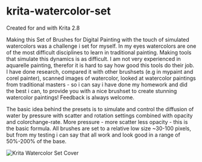 krita-watercolor-set
====================

Created for and with Krita 2.8

Making this Set of Brushes for Digital Painting with the touch of simulated watercolors was a challenge i set for myself. In my eyes watercolors are one of the most difficult disciplines to learn in traditional painting. Making tools that simulate this dynamics is as difficult. I am not very experienced in aquarelle painting, therefor it is hard to say how good this tools do their job. I have done research, compared it with other brushsets (e.g in mypaint and corel painter), scanned images of watercolor, looked at watercolor paintings  from traditional masters - so i can say i have done my homework and did the best i can, to provide you with a nice brushset to create stunning watercolor paintings! Feedback is always welcome.

The basic idea behind the presets is to simulate and control the diffusion of water by pressure with scatter and rotation settings combined with opacity and colorchange-rate. More pressure - more scatter less opacity - this is the basic formula. All brushes are set to a relative low size ~30-100 pixels, but from my testing i can say that all work and look good in a range of 50%-200% of the base.

![Krita Watercolor Set Cover](https://github.com/vascoalexander/krita-watercolor-set/blob/master/Cover.jpeg?raw=true 'Krita Watercolor Set')
